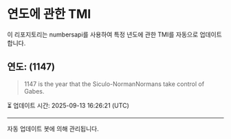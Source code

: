 
# 연도에 관한 TMI

이 리포지토리는 numbersapi를 사용하여 특정 년도에 관한 TMI를 자동으로 업데이트합니다.

## 연도: (1147)
> 1147 is the year that the Siculo-NormanNormans take control of Gabes.

⏳ 업데이트 시간: 2025-09-13 16:26:21 (UTC)

---
자동 업데이트 봇에 의해 관리됩니다.
